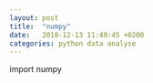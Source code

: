 ```yaml
---
layout: post
title:  "numpy"
date:   2018-12-13 11:49:45 +0200
categories: python data analyse
---
```

import numpy



[jekyll-docs]: http://jekyllrb.com/docs/home
[jekyll-gh]:   https://github.com/jekyll/jekyll
[jekyll-talk]: https://talk.jekyllrb.com/
